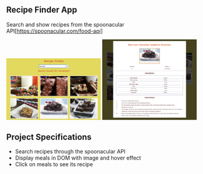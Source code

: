 ## Recipe Finder App

Search and show recipes from the spoonacular API[https://spoonacular.com/food-api]

<img src="https://raw.githubusercontent.com/yijuw/recipe-finder/master/screenshots/search_results.png"  width="250">
<img src="https://raw.githubusercontent.com/yijuw/recipe-finder/master/screenshots/single_meal_recipe.png"  width="250">


## Project Specifications

- Search recipes through the spoonacular API
- Display meals in DOM with image and hover effect
- Click on meals to see its recipe
